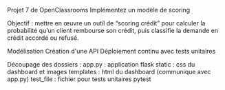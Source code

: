 Projet 7 de OpenClassrooms
Implémentez un modèle de scoring

Objectif : mettre en œuvre un outil de “scoring crédit” pour calculer la probabilité qu’un client rembourse son crédit, puis classifie la demande en crédit accordé ou refusé. 

Modélisation
Création d'une API
Déploiement continu avec tests unitaires


Découpage des dossiers :
app.py : application flask
static : css du dashboard et images
templates : html du dashboard (communique avec app.py)
test_file : fichier pour tests unitaires pytest